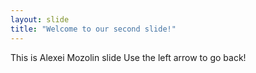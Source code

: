 ```yaml
---
layout: slide
title: "Welcome to our second slide!"
---
```

This is Alexei Mozolin slide
Use the left arrow to go back!

